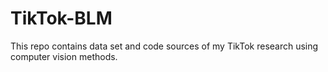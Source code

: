 # TikTok-BLM
This repo contains data set and code sources of my TikTok research using computer vision methods.  
